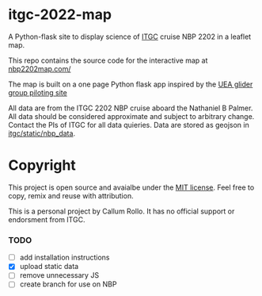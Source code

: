 # itgc-2022-map

A Python-flask site to display science of [ITGC](https://thwaitesglacier.org/) cruise NBP 2202 in a leaflet map.

This repo contains the source code for the interactive map at [nbp2202map.com/](https://nbp2202map.com/)

The map is built on a one page Python flask app inspired by the [UEA glider group piloting site](https://github.com/ueaglider/ueaglider-web)

All data are from the ITGC 2202 NBP cruise aboard the Nathaniel B Palmer. All data should be considered 
approximate and subject to arbitrary change. Contact the PIs of ITGC for all data quieries. Data are stored
as geojson in [itgc/static/nbp_data](https://github.com/callumrollo/itgc-2022-map/tree/main/itgc/static/nbp_data).

# Copyright

This project is open source and avaialbe under the [MIT license](https://github.com/callumrollo/itgc-2022-map/blob/main/LICENSE). Feel free to copy, remix and reuse with attribution.

This is a personal project by Callum Rollo. It has no official support or endorsment from ITGC.

### TODO

- [ ] add installation instructions
- [x] upload static data
- [ ] remove unnecessary JS
- [ ] create branch for use on NBP
